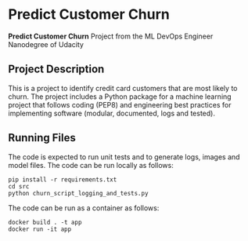 # Predict Customer Churn

 **Predict Customer Churn** Project from the ML DevOps Engineer Nanodegree of Udacity

## Project Description
This is a project to identify credit card customers that are most likely to churn. The project includes a Python package for a machine learning project that follows coding (PEP8) and engineering best practices for implementing software (modular, documented, logs and tested).

## Running Files
The code is expected to run unit tests and to generate logs, images and model files.
The code can be run locally as follows:
```console
pip install -r requirements.txt
cd src
python churn_script_logging_and_tests.py
```

The code can be run as a container as follows:
```console
docker build . -t app
docker run -it app
```
